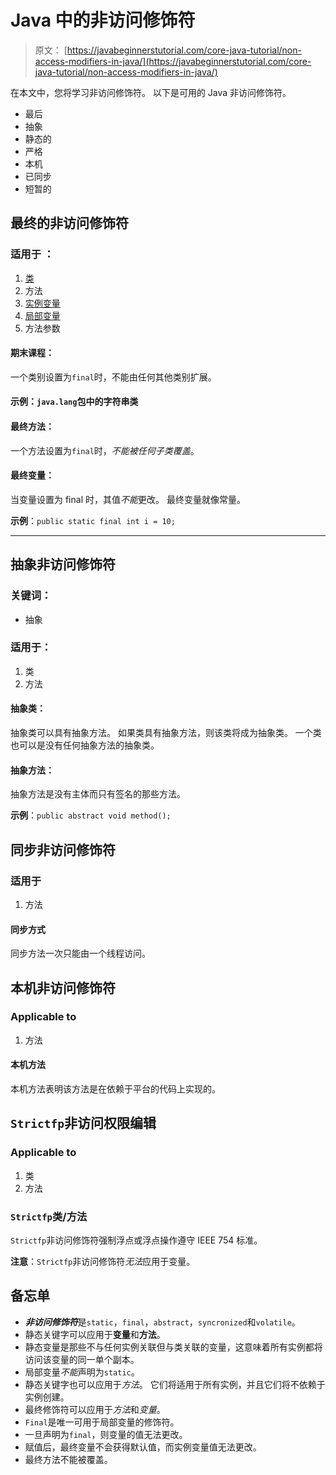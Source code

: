 # Java 中的非访问修饰符

> 原文： [https://javabeginnerstutorial.com/core-java-tutorial/non-access-modifiers-in-java/](https://javabeginnerstutorial.com/core-java-tutorial/non-access-modifiers-in-java/)

在本文中，您将学习非访问修饰符。 以下是可用的 Java 非访问修饰符。

*   最后
*   抽象
*   静态的
*   严格
*   本机
*   已同步
*   短暂的

## 最终的非访问修饰符

### 适用于 ：

1.  [类](https://javabeginnerstutorial.com/core-java-tutorial/java-class-object-tutorial/)
2.  方法
3.  [实例变量](https://javabeginnerstutorial.com/core-java-tutorial/instance-variable-java/)
4.  [局部变量](https://javabeginnerstutorial.com/core-java-tutorial/local-variable-in-java/)
5.  方法参数

#### 期末课程：

一个类别设置为`final`时，不能由任何其他类别扩展。

#### 示例：`java.lang`包中的字符串类

#### 最终方法：

一个方法设置为`final`时，*不能被任何子类覆盖*。

#### 最终变量：

当变量设置为 final 时，其值*不能*更改。 最终变量就像常量。

**示例**：`public static final int i = 10;`

* * *

## 抽象非访问修饰符

### 关键词：

*   抽象

### 适用于：

1.  类
2.  方法

#### 抽象类：

抽象类可以具有抽象方法。 如果类具有抽象方法，则该类将成为抽象类。 一个类也可以是没有任何抽象方法的抽象类。

#### 抽象方法：

抽象方法是没有主体而只有签名的那些方法。

**示例**：`public abstract void method();`

## 同步非访问修饰符

### 适用于

1.  方法

#### 同步方式

同步方法一次只能由一个线程访问。

## 本机非访问修饰符

### Applicable to

1.  方法

#### 本机方法

本机方法表明该方法是在依赖于平台的代码上实现的。

## `Strictfp`非访问权限编辑

### Applicable to

1.  类
2.  方法

### `Strictfp`类/方法

`Strictfp`非访问修饰符强制浮点或浮点操作遵守 IEEE 754 标准。

**注意**：`Strictfp`非访问修饰符*无法*应用于变量。

## 备忘单

*   ***非访问修饰符***是`static`，`final`，`abstract`，`syncronized`和`volatile`。
*   静态关键字可以应用于**变量**和**方法**。
*   静态变量是那些不与任何实例关联但与类关联的变量，这意味着所有实例都将访问该变量的同一单个副本。
*   局部变量*不能*声明为`static`。
*   静态关键字也可以应用于*方法*。 它们将适用于所有实例，并且它们将不依赖于实例创建。
*   最终修饰符可以应用于*方法*和*变量*。
*   `Final`是唯一可用于局部变量的修饰符。
*   一旦声明为`final`，则变量的值无法更改。
*   赋值后，最终变量不会获得默认值，而实例变量值无法更改。
*   最终方法不能被覆盖。

